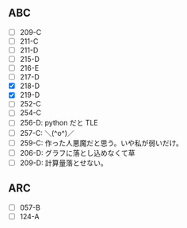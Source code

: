 
## ABC 
- [ ] 209-C
- [ ] 211-C
- [ ] 211-D
- [ ] 215-D
- [ ] 216-E
- [ ] 217-D
- [x] 218-D
- [x] 219-D
- [ ] 252-C
- [ ] 254-C
- [ ] 256-D: python だと TLE
- [ ] 257-C: ＼(^o^)／
- [ ] 259-C: 作った人悪魔だと思う。いや私が弱いだけ。
- [ ] 206-D: グラフに落とし込めなくて草
- [ ] 209-D: 計算量落とせない。

## ARC
- [ ] 057-B
- [ ] 124-A